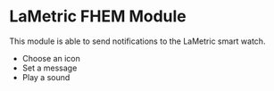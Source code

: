# LaMetric FHEM Module

This module is able to send notifications to the LaMetric smart watch.

- Choose an icon
- Set a message
- Play a sound
